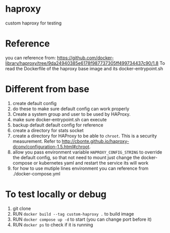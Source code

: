 # haproxy
custom haproxy for testing

# Reference
you can reference from:
https://github.com/docker-library/haproxy/tree/9da24940385e6178f987737305ff499734437c90/1.8
To read the Dockerfile of the haproxy base image and its docker-entrypoint.sh

# Different from base
1. create default config
2. do these to make sure default config can work properly
  1. Create a system group and user to be used by HAProxy.
  2. make sure docker-entrypoint.sh can execute
  3. backup default default config for reference
  4. create a directory for stats socket
  5. create a directory for HAProxy to be able to `chroot`.
     This is a security measurement.
     Refer to http://cbonte.github.io/haproxy-dconv/configuration-1.5.html#chroot.
2. allow you pass environment variable `HAPROXY_CONFIG_STRING` to override the default config, so that not need to mount just change the docker-compose or kubernetes yaml and restart the service its will work 
3. for how to use mutiple lines environment you can reference from ./docker-compose.yml

# To test locally or debug
1. git clone
2. RUN `docker build --tag custom-haproxy .` to build image
3. RUN `docker compose up -d` to start (you can change port before it)
4. RUN `docker ps`  to check if it is running
